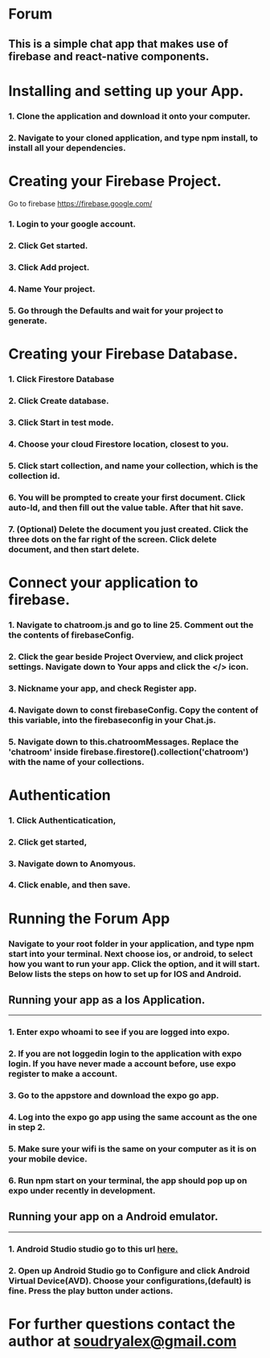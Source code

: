# Forum

## This is a simple chat app that makes use of firebase and react-native components.

# Installing and setting up your App.

### 1. Clone the application and download  it onto your computer.
### 2. Navigate to your cloned application, and type npm install, to install all your dependencies.

# Creating your Firebase Project.
Go to firebase https://firebase.google.com/

### 1. Login to your google account.

### 2. Click Get started.

### 3. Click Add project.

### 4. Name Your project.

### 5. Go through the Defaults and wait for your project to generate.

# Creating your Firebase Database.

### 1. Click Firestore Database
    
### 2.  Click Create database.

###  3. Click Start in test mode.

###  4. Choose your cloud Firestore location, closest to you.

###  5.  Click start collection, and name your collection, which is the collection id.

###  6. You will be prompted to create your first document. Click auto-Id, and then fill out the value table. After that hit save.

###  7.  (Optional) Delete the document you just created. Click the three dots on the far right of the screen. Click delete document, and then start delete.
    
# Connect your application to firebase.
    
 ### 1. Navigate to chatroom.js and go to line 25. Comment out the the contents of firebaseConfig.

 ### 2. Click the gear beside Project Overview, and click project settings. Navigate down to Your apps and click the </> icon.

### 3. Nickname your app, and check Register app.

### 4. Navigate down to const firebaseConfig. Copy the content of this variable, into the firebaseconfig in your Chat.js.

 ### 5. Navigate down to this.chatroomMessages. Replace the 'chatroom' inside firebase.firestore().collection('chatroom') with the name of your collections. 

# Authentication
    
### 1. Click Authenticatication, 
### 2. Click get started, 
### 3. Navigate down to Anomyous. 
### 4. Click enable, and then save.

# Running the Forum App

### Navigate to your root folder in your application, and type npm start into your terminal. Next choose ios, or android, to select how you want to run your app. Click the option, and it will start. Below lists the steps on how to set up for IOS and Android.

## Running your app as a Ios Application.
---

### 1. Enter expo whoami to see if you are logged into expo.

### 2. If you are not loggedin login to the application with expo login. If you have never made a account before, use expo register to make a account.

### 3. Go to the appstore and download the expo go app.

### 4. Log into the expo go app using the same account as the one in step 2.

### 5. Make sure your wifi is the same on your computer as it is on your mobile device. 

### 6. Run npm start on your terminal, the app should pop up on expo under recently in development.

## Running your app on a Android emulator.
---
### 1. Android Studio studio go to this url [here.](https://developer.android.com/studio/?gclid=Cj0KCQjw-NaJBhDsARIsAAja6dNdOKWSNRkXzCjLr10v98u65DcVk9Pu03K7og4YbRkPUHnBPlU_QlUaAiNAEALw_wcB&gclsrc=aw.ds)
    
### 2. Open up Android Studio go to Configure and click Android Virtual Device(AVD). Choose your configurations,(default) is fine. Press the play button under actions.

# For further questions contact the author at soudryalex@gmail.com